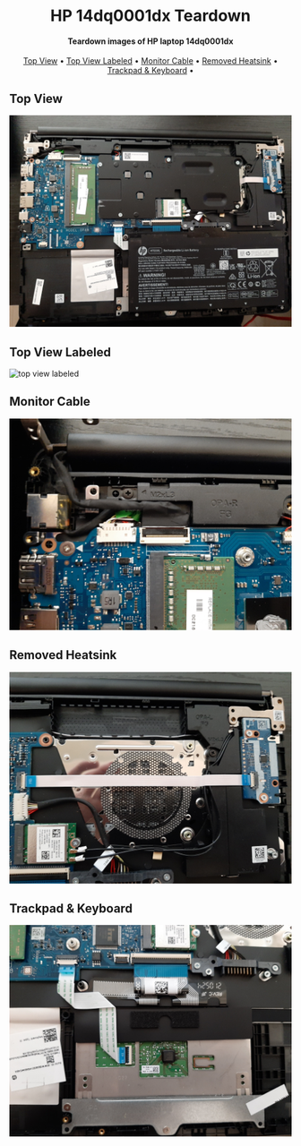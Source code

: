 
<h1 align="center">
<br>
  HP 14dq0001dx Teardown
  <br>
</h1>

<h4 align="center">Teardown images of HP laptop 14dq0001dx</h4>

<p align="center">
  <a href="#top-view">Top View</a> •
  <a href="#top-view-labeled">Top View Labeled</a> •
  <a href="#monitor-cable">Monitor Cable</a> •
  <a href="#removed-heatsink">Removed Heatsink</a> •
  <a href="#trackpad&keyboard">Trackpad & Keyboard</a> •



</p>

## Top View

![top view](images/top-view.jpg)

## Top View Labeled

![top view labeled](images/top-view-labeled.png)

## Monitor Cable

![Monitor Cable](images/monitor-cable.jpg)

## Removed Heatsink

![Removed Heatsink](images/removed-heatsink.jpg)

## Trackpad & Keyboard

![Trackpad & Keyboard](images/trackpad-keyboard.jpg)
